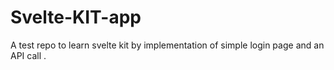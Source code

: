 # Svelte-KIT-app
A test repo to learn svelte kit by implementation of simple login page and an API call . 
